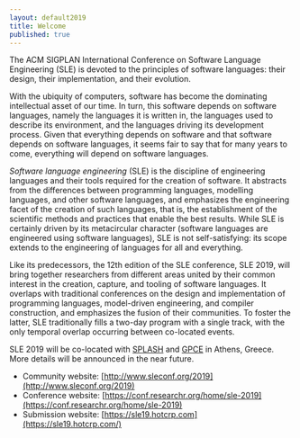 ```yaml
---
layout: default2019
title: Welcome
published: true
---
```


The ACM SIGPLAN International Conference on Software Language Engineering (SLE) is devoted to the principles of software languages: their design, their implementation, and their evolution.

With the ubiquity of computers, software has become the dominating intellectual asset of our time. In turn, this software depends on software languages, namely the languages it is written in, the languages used to describe its environment, and the languages driving its development process. Given that everything depends on software and that software depends on software languages, it seems fair to say that for many years to come, everything will depend on software languages.

*Software language engineering* (SLE) is the discipline of engineering languages and their tools required for the creation of software. It abstracts from the differences between programming languages, modelling languages, and other software languages, and emphasizes the engineering facet of the creation of such languages, that is, the establishment of the scientific methods and practices that enable the best results. While SLE is certainly driven by its metacircular character (software languages are engineered using software languages), SLE is not self-satisfying: its scope extends to the engineering of languages for all and everything.

Like its predecessors, the 12th edition of the SLE conference, SLE 2019, will bring together researchers from different areas united by their common interest in the creation, capture, and tooling of software languages. It overlaps with traditional conferences on the design and implementation of programming languages, model-driven engineering, and compiler construction, and emphasizes the fusion of their communities. To foster the latter, SLE traditionally fills a two-day program with a single track, with the only temporal overlap occurring between co-located events.

SLE 2019 will be co-located with [SPLASH](http://2019.splashcon.org/) and [GPCE](http://conf.researchr.org/home/gpce-2019) in Athens, Greece. More details will be announced in the near future.

* Community website: [http://www.sleconf.org/2019](http://www.sleconf.org/2019)
* Conference website: [https://conf.researchr.org/home/sle-2019](https://conf.researchr.org/home/sle-2019)
* Submission website: [https://sle19.hotcrp.com](https://sle19.hotcrp.com/)
